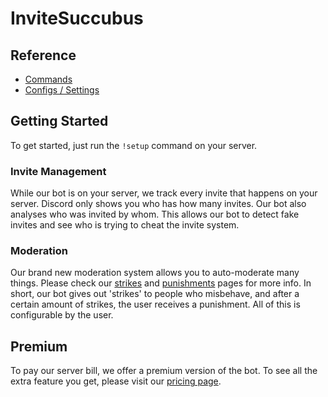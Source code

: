 # InviteSuccubus

## Reference

- [Commands](/cs/reference/commands.md)
- [Configs / Settings](/cs/reference/settings.md)

## Getting Started

To get started, just run the `!setup` command on your server.

### Invite Management

While our bot is on your server, we track every invite that happens on your server. Discord only shows you who has how many invites. Our bot also analyses who was invited by whom. This allows our bot to detect fake invites and see who is trying to cheat the invite system.

### Moderation

Our brand new moderation system allows you to auto-moderate many things. Please check our [strikes](/cs/modules/moderation/strikes.md) and [punishments](/cs/modules/moderation/punishments.md) pages for more info. In short, our bot gives out 'strikes' to people who misbehave, and after a certain amount of strikes, the user receives a punishment. All of this is configurable by the user.

## Premium

To pay our server bill, we offer a premium version of the bot. To see all the extra feature you get, please visit our [pricing page](/cs/premium/features.md).
